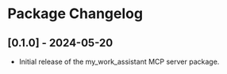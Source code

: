# Package Changelog

## [0.1.0] - 2024-05-20
- Initial release of the my_work_assistant MCP server package.
